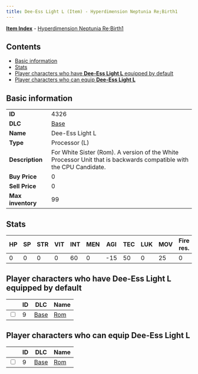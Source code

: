 ```yaml
---
title: Dee-Ess Light L (Item) - Hyperdimension Neptunia Re;Birth1
---
```


[**Item Index**](/neptunia/rb1/item/index.html) - [Hyperdimension Neptunia Re;Birth1](/neptunia/rb1)

## Contents

- [Basic information](#basic-information)
- [Stats](#stats)
- [Player characters who have **Dee-Ess Light L** equipped by default](#player-characters-who-have-dee-ess-light-l-equipped-by-default)
- [Player characters who can equip **Dee-Ess Light L**](#player-characters-who-can-equip-dee-ess-light-l)
## Basic information

|   |   |
| -- | -- |
| **ID** | 4326 |
| **DLC** | [Base](/neptunia/rb1/dlc/1-base.html) |
| **Name** | Dee-Ess Light L |
| **Type** | Processor (L) |
| **Description** | For White Sister (Rom). A version of the White Processor Unit that is backwards compatible with the CPU Candidate. |
| **Buy Price** | 0 |
| **Sell Price** | 0 |
| **Max inventory** | 99 |


## Stats

| HP | SP | STR | VIT | INT | MEN | AGI | TEC | LUK | MOV | Fire res. | Ice res. | Wind res. | Lightning res. |
| -- | -- | --- | --- | --- | --- | --- | --- | --- | --- | --------- | -------- | --------- | -------------- |
| 0 | 0 | 0 | 0 | 60 | 0 | -15 | 50 | 0 | 25 | 0 | 0 | 0 | 0 |


## Player characters who have **Dee-Ess Light L** equipped by default

|    | ID | DLC | Name |
| -- | -- | --- | ---- |
| <input type="checkbox" id="rb1-player-1-9" class="trackbox" /> | 9 | [Base](/neptunia/rb1/dlc/1-base.html) | [Rom](/neptunia/rb1/player/1-9-rom.html) |


## Player characters who can equip **Dee-Ess Light L**

|    | ID | DLC | Name |
| -- | -- | --- | ---- |
| <input type="checkbox" id="rb1-player-1-9" class="trackbox" /> | 9 | [Base](/neptunia/rb1/dlc/1-base.html) | [Rom](/neptunia/rb1/player/1-9-rom.html) |
